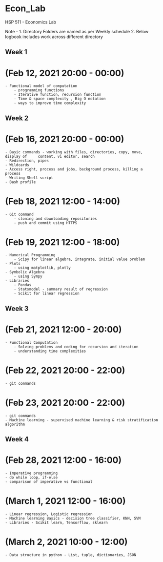 # Econ_Lab

HSP 511 - Economics Lab 

Note - 1. Directory Folders are named as per Weekly schedule
       2. Below logbook includes work across different directory  

## Week 1 
# (Feb 12, 2021 20:00 - 00:00)
    - Functional model of computation
        - programming functions 
        - Iterative function, recursion function
        - Time & space complexity , Big O notation
        - ways to improve time complexity  

## Week 2 
# (Feb 16, 2021 20:00 - 00:00)
    - Basic commands - working with files, directories, copy, move, display of     content, vi editor, search
    - Redirection, pipes
    - Wildcards
    - Access right, process and jobs, background process, killing a process
    - Writing Shell script
    - Bash profile

# (Feb 18, 2021 12:00 - 14:00)
    - Git command 
        - cloning and downloading repositories 
        - push and commit using HTTPS

# (Feb 19, 2021 12:00 - 18:00)
    - Numerical Programming 
        - Scipy for linear algebra, integrate, initial value problem
    - Plots 
        - using matplotlib, plotly
    - Symbolic Algebra 
        - using Sympy 
    - Libraries
        - Pandas
        - Statsmodel - summary result of regression
        - Scikit for linear regression 

## Week 3
# (Feb 21, 2021 12:00 - 20:00)
    - Functional Computation
        - Solving problems and coding for recursion and iteration 
        - understanding time complexities 

# (Feb 22, 2021 20:00 - 22:00)
    - git commands 

# (Feb 23, 2021 20:00 - 22:00)
    - git commands 
    - Machine learning - supervised machine learning & risk stratification algorithm

## Week 4
# (Feb 28, 2021 12:00 - 16:00)
    - Imperative programming 
    - do while loop, if-else 
    - comparison of imperative vs functional 

# (March 1, 2021 12:00 - 16:00)
    - Linear regression, Logistic regression
    - Machine learning Basics - decision tree classifier, KNN, SVM 
    - Libraries - Scikit learn, Tensorflow, sklearn 

# (March 2, 2021 10:00 - 12:00)
    - Data structure in python - List, tuple, dictionaries, JSON
    


